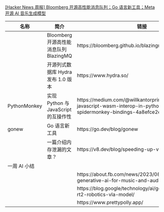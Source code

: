 

[[Hacker News 周报] Bloomberg 开源高性能消息队列；Go 语言新工具；Meta 开源 AI
音乐生成模型](https://www.bilibili.com/video/BV1m44y1w7DU)

<table>
  <theader>
    <th>名称</th>
    <th>简介</th>
    <th>链接</th>
  </theader><tbody>
    <tr>
      <td></td>
      <td>Bloomberg 开源高性能消息队列 BlazingMQ</td>
      <td>https://bloomberg.github.io/blazingmq/</td>
    </tr><tr>
      <td></td>
      <td>开源列式数据库 Hydra 发布 1.0 版本</td>
      <td>https://www.hydra.so/</td>
    </tr><tr>
      <td>PythonMonkey</td>
      <td>实现 Python 与 JavaScript 的互操作性</td>
      <td>https://medium.com/@willkantorpringle/pythonmonkey-javascript-wasm-interop-in-python-using-spidermonkey-bindings-4a8efce2e598</td>
    </tr><tr>
      <td>gonew</td>
      <td>Go 语言新工具</td>
      <td>https://go.dev/blog/gonew</td>
    </tr><tr>
      <td></td>
      <td>一篇介绍内存泄漏的文章？</td>
      <td>https://v8.dev/blog/speeding-up-v8-heap-snapshots</td>
    </tr><tr>
      <td>一周 AI 小结</td>
      <td></td>
      <td></td>
    </tr><tr>
      <td></td>
      <td></td>
      <td>https://about.fb.com/news/2023/08/audiocraft-generative-ai-for-music-and-audio</td>
    </tr><tr>
      <td></td>
      <td></td>
      <td>https://blog.google/technology/ai/google-deepmind-rt2-robotics-vla-model/</td>
    </tr><tr>
      <td></td>
      <td></td>
      <td> https://www.prettypolly.app/</td>
    </tr>
  </tbody>
</table>